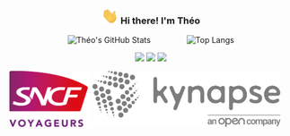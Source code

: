 <!-- Heading -->
<h3 align="center"><img src = ".github/media/wave.gif" width = 30px> Hi there! I'm Théo</h3>

<!--GitHub Stats-->
<p align="center">
  <img src="https://github-readme-stats.vercel.app/api?username=theozanchi&show_icons=true&theme=radical" alt="Théo's GitHub Stats" height="180em" style="margin-right: 30px;">
  <img src="https://github-readme-stats.vercel.app/api/top-langs/?username=theozanchi&theme=radical" alt="Top Langs" height="180em" style="margin-left: 30px;">
</p>

<!--START_SECTION:waka-->
<!--END_SECTION:waka-->

<p align="center">
  <img src="https://cdn.jsdelivr.net/npm/programming-languages-logos/src/c/c.png" height="100">
  <img src="https://cdn.jsdelivr.net/npm/programming-languages-logos/src/cpp/cpp.png" height="100">
  <img src="https://cdn.jsdelivr.net/npm/programming-languages-logos/src/python/python.png" height="100">
</p>

<img src=".github/media/logo_sncf_voyageurs.svg" alt="Logo SNCF Voyageurs" height="100">
<img src=".github/media/logo_kynapse.svg" alt="Logo Kynapse" height="100">

